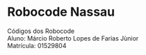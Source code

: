 # Robocode Nassau<br>
Códigos dos Robocode<br>
Aluno: Márcio Roberto Lopes de Farias Jùnior<br>
Matrícula: 01529804
